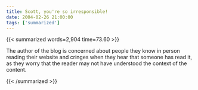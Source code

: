 ```yaml
---
title: Scott, you're so irresponsible!
date: 2004-02-26 21:00:00
tags: ['summarized']
---
```


{{< summarized words=2,904 time=73.60 >}}

The author of the blog is concerned about people they know in person reading their website and cringes when they hear that someone has read it, as they worry that the reader may not have understood the context of the content.

{{< /summarized >}}
